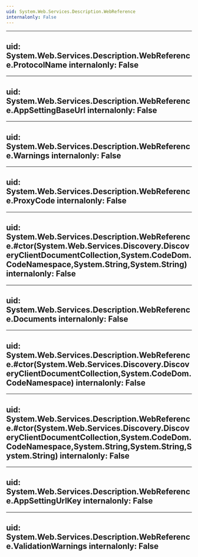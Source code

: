 ```yaml
---
uid: System.Web.Services.Description.WebReference
internalonly: False
---
```


---
uid: System.Web.Services.Description.WebReference.ProtocolName
internalonly: False
---

---
uid: System.Web.Services.Description.WebReference.AppSettingBaseUrl
internalonly: False
---

---
uid: System.Web.Services.Description.WebReference.Warnings
internalonly: False
---

---
uid: System.Web.Services.Description.WebReference.ProxyCode
internalonly: False
---

---
uid: System.Web.Services.Description.WebReference.#ctor(System.Web.Services.Discovery.DiscoveryClientDocumentCollection,System.CodeDom.CodeNamespace,System.String,System.String)
internalonly: False
---

---
uid: System.Web.Services.Description.WebReference.Documents
internalonly: False
---

---
uid: System.Web.Services.Description.WebReference.#ctor(System.Web.Services.Discovery.DiscoveryClientDocumentCollection,System.CodeDom.CodeNamespace)
internalonly: False
---

---
uid: System.Web.Services.Description.WebReference.#ctor(System.Web.Services.Discovery.DiscoveryClientDocumentCollection,System.CodeDom.CodeNamespace,System.String,System.String,System.String)
internalonly: False
---

---
uid: System.Web.Services.Description.WebReference.AppSettingUrlKey
internalonly: False
---

---
uid: System.Web.Services.Description.WebReference.ValidationWarnings
internalonly: False
---
